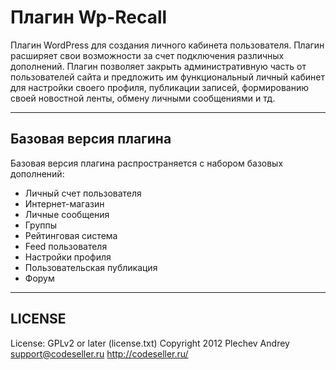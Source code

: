 # Плагин Wp-Recall

Плагин WordPress для создания личного кабинета пользователя. 
Плагин расширяет свои возможности за счет подключения различных дополнений. 
Плагин позволяет закрыть административную часть от пользователей сайта и предложить им функциональный личный кабинет для настройки своего профиля, публикации записей, формированию своей новостной ленты, обмену личными сообщениями и тд.

---

## Базовая версия плагина

Базовая версия плагина распространяется с набором базовых дополнений:
- Личный счет пользователя
- Интернет-магазин
- Личные сообщения
- Группы
- Рейтинговая система
- Feed пользователя
- Настройки профиля
- Пользовательская публикация
- Форум

---

## LICENSE
License:     GPLv2 or later (license.txt)
Copyright 2012 Plechev Andrey <support@codeseller.ru>
http://codeseller.ru/


